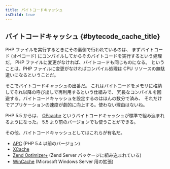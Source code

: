 ```yaml
---
title: バイトコードキャッシュ
isChild: true
---
```


## バイトコードキャッシュ {#bytecode_cache_title}

PHP ファイルを実行するときにその裏側で行われているのは、
まずバイトコード (オペコード) にコンパイルしてからそのバイトコードを実行するという処理だ。
PHP ファイルに変更がなければ、バイトコードも同じものになる。
ということは、PHP ファイルに変更がなければコンパイル処理は CPU リソースの無駄遣いになるということだ。

そこでバイトコードキャッシュの出番だ。
これはバイトコードをメモリに格納してそれ以降の呼び出しで再利用するという仕組みで、
冗長なコンパイルを回避する。バイトコードキャッシュを設定するのはほんの数分で済み、
それだけでアプリケーションの速度が劇的に向上する。使わない理由はないね。

PHP 5.5 からは、 [OPcache](http://php.net/manual/ja/book.opcache.php)
というバイトコードキャッシュが標準で組み込まれるようになった。
5.5 より前のバージョンでも使うことができる。

その他、バイトコードキャッシュとしてはこれらが有名だ。

* [APC](http://php.net/manual/ja/book.apc.php) (PHP 5.4 以前のバージョン)
* [XCache](http://xcache.lighttpd.net/)
* [Zend Optimizer+](http://www.zend.com/products/server/) (Zend Server パッケージに組み込まれている)
* [WinCache](http://www.iis.net/download/wincacheforphp) (Microsoft Windows Server 用の拡張)
